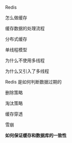 Redis



怎么做缓存

缓存数据的处理流程



分布式缓存



单线程模型



为什么不使用多线程



为什么又引入了多线程



Redis 是如何判断数据过期的



删除策略



淘汰策略



缓存穿透



雪崩



**如何保证缓存和数据库的一致性**





























